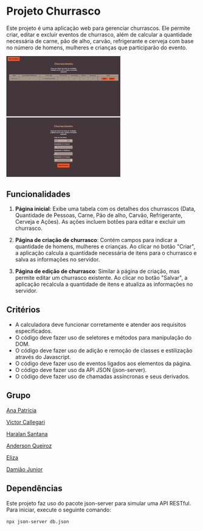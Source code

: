 # Projeto Churrasco

Este projeto é uma aplicação web para gerenciar churrascos. Ele permite criar, editar e excluir eventos de churrasco, além de calcular a quantidade necessária de carne, pão de alho, carvão, refrigerante e cerveja com base no número de homens, mulheres e crianças que participarão do evento.

<img src="/tela.jpg" style="width: 300px;"> <img src="/tela2.jpg" style="width: 300px;">

## Funcionalidades

1. **Página inicial**: Exibe uma tabela com os detalhes dos churrascos (Data, Quantidade de Pessoas, Carne, Pão de alho, Carvão, Refrigerante, Cerveja e Ações). As ações incluem botões para editar e excluir um churrasco.

2. **Página de criação de churrasco**: Contém campos para indicar a quantidade de homens, mulheres e crianças. Ao clicar no botão "Criar", a aplicação calcula a quantidade necessária de itens para o churrasco e salva as informações no servidor.

3. **Página de edição de churrasco**: Similar à página de criação, mas permite editar um churrasco existente. Ao clicar no botão "Salvar", a aplicação recalcula a quantidade de itens e atualiza as informações no servidor.

## Critérios

- A calculadora deve funcionar corretamente e atender aos requisitos especificados.
- O código deve fazer uso de seletores e métodos para manipulação do DOM.
- O código deve fazer uso de adição e remoção de classes e estilização através do Javascript.
- O código deve fazer uso de eventos ligados aos elementos da página.
- O código deve fazer uso da API JSON (json-server).
- O código deve fazer uso de chamadas assíncronas e seus derivados.

## Grupo

<a href="https://github.com/ananeres">Ana Patrícia</a>

<a href="https://github.com/VictorCallegari">Victor Callegari</a>

<a href="https://github.com/HaralanS">Haralan Santana</a>

<a href="https://github.com/AndersonS7">Anderson Queiroz</a>

<a href="https://github.com/elizacso">Eliza</a>

<a href="https://github.com/juninho-Oliveira">Damião Junior</a>


## Dependências

Este projeto faz uso do pacote json-server para simular uma API RESTful. Para iniciar, execute o seguinte comando:

```bash
npx json-server db.json   


